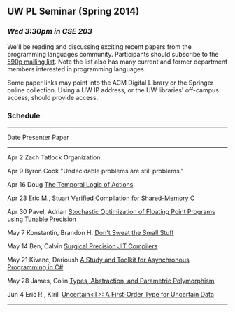 ## UW PL Seminar (Spring 2014)

### *Wed 3:30pm in CSE 203*

We'll be reading and discussing exciting recent papers from the
programming languages community.  Participants should subscribe to the
[590p mailing list](https://mailman.cs.washington.edu/mailman/listinfo/cse590p). Note
the list also has many current and former department members
interested in programming languages.

Some paper links may point into the ACM Digital Library or the
Springer online collection. Using a UW IP address, or the UW
libraries' off-campus access, should provide access.

### Schedule

[TLA]:        http://research.microsoft.com/pubs/64074/lamport-actions.pdf
[VERISHARED]: http://link.springer.com/chapter/10.1007/978-3-642-54833-8_7
[STOKEFP]:    http://cs.stanford.edu/people/eschkufz/research/pldi52-schkufza.pdf
[SMALLSTUFF]: http://www.nicta.com.au/pub?doc=7629&filename=nicta_publication_7629.pdf
[SURGJIT]:    http://lampwww.epfl.ch/~rompf/lancet_130329.pdf
[ASYNCCS]:    https://ideals.illinois.edu/bitstream/handle/2142/45837/okur-2014-icse.pdf
[PARAM]:      ftp://ftp.cs.cmu.edu/usr/jcr/typesabpara.pdf
[UNCERTAIN]:  http://research.microsoft.com/pubs/208236/asplos077-bornholtA.pdf

---------------------------------------------------------------------------------------------
Date        Presenter                 Paper
----------  ------------------------  -------------------------------------------------------
Apr  2      Zach Tatlock              Organization

Apr  9      Byron Cook                "Undecidable problems are still problems."

Apr 16      Doug                      [The Temporal Logic of Actions][TLA]

Apr 23      Eric M., Stuart           [Verified Compilation for Shared-Memory C][VERISHARED]

Apr 30      Pavel, Adrian             [Stochastic Optimization of Floating Point Programs using Tunable Precision][STOKEFP]

May  7      Konstantin, Brandon H.    [Don't Sweat the Small Stuff][SMALLSTUFF]

May 14      Ben, Calvin               [Surgical Precision JIT Compilers][SURGJIT]

May 21      Kivanc, Darioush          [A Study and Toolkit for Asynchronous Programming in C#][ASYNCCS]

May 28      James, Colin              [Types, Abstraction, and Parametric Polymorphism][PARAM]

Jun  4      Eric R., Kirill           [Uncertain&lt;T&gt;: A First-Order Type for Uncertain Data][UNCERTAIN]

---------------------------------------------------------------------------------------------
